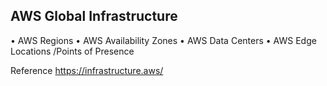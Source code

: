 




## AWS Global Infrastructure 

• AWS Regions 
• AWS Availability Zones 
• AWS Data Centers 
• AWS Edge Locations /Points of Presence

Reference https://infrastructure.aws/
